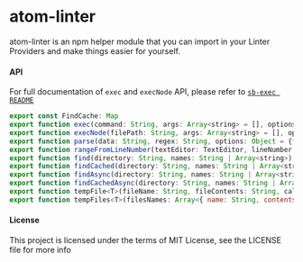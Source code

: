 atom-linter
===========

atom-linter is an npm helper module that you can import in your Linter Providers
and make things easier for yourself.

#### API

For full documentation of `exec` and `execNode` API, please refer to [`sb-exec README`](https://github.com/steelbrain/exec/blob/master/README.md)

```js
export const FindCache: Map
export function exec(command: String, args: Array<string> = [], options: Object): Promise
export function execNode(filePath: String, args: Array<string> = [], options: Object): Promise
export function parse(data: String, regex: String, options: Object = {flags: 'g'}): Array<Linter$Message>
export function rangeFromLineNumber(textEditor: TextEditor, lineNumber: Number = 0, colStart: Number = <firstTextColumn>): Array
export function find(directory: String, names: String | Array<string>): ?String
export function findCached(directory: String, names: String | Array<string>): ?String
export function findAsync(directory: String, names: String | Array<string>): Promise<?String>
export function findCachedAsync(directory: String, names: String | Array<string>): Promise<?String>
export function tempFile<T>(fileName: String, fileContents: String, callback: Function<T>): Promise<T>
export function tempFiles<T>(filesNames: Array<{ name: String, contents: String }>, callback: Function<T>): Promise<T>
```

#### License

This project is licensed under the terms of MIT License, see the LICENSE file for more info
